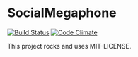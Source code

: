# SocialMegaphone

[![Build Status](https://secure.travis-ci.org/shaliko/social_megaphone.png)](http://travis-ci.org/shaliko/social_megafon) [![Code Climate](https://codeclimate.com/badge.png)](https://codeclimate.com/github/shaliko/social_megaphone)

This project rocks and uses MIT-LICENSE.
